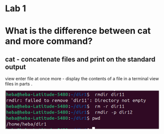 # Lab 1
#  What is the difference between cat and more command?
 ## cat - concatenate files and print on the standard output 
 view enter file at once 
 more - display the contents of a file in a terminal view files in parts .
               
![Question1](https://github.com/heba-eldeabes/Red-Hat-Administration-I/blob/main/images/Screenshot%20from%202025-07-31%2023-08-06.png)